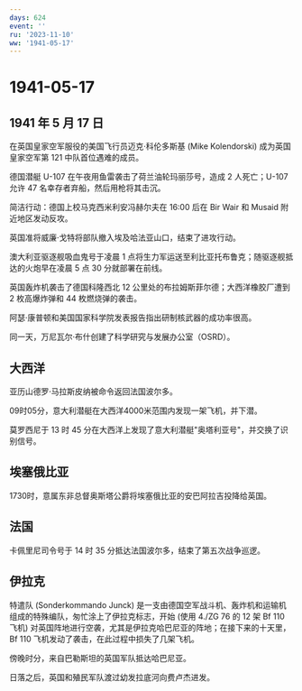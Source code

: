 ```yaml
---
days: 624
event: ''
ru: '2023-11-10'
ww: '1941-05-17'
---
```


# 1941-05-17

## 1941 年 5 月 17 日

在英国皇家空军服役的美国飞行员迈克·科伦多斯基 (Mike Kolendorski)
成为英国皇家空军第 121 中队首位遇难的成员。

德国潜艇 U-107 在午夜用鱼雷袭击了荷兰油轮玛丽莎号，造成 2 人死亡；U-107
允许 47 名幸存者弃船，然后用枪将其击沉。

简洁行动：德国上校马克西米利安冯赫尔夫在 16:00 后在 Bir Wair 和 Musaid
附近地区发动反攻。

英国准将威廉·戈特将部队撤入埃及哈法亚山口，结束了进攻行动。

澳大利亚驱逐舰吸血鬼号于凌晨 1
点将生力军运送至利比亚托布鲁克；随驱逐舰抵达的火炮早在凌晨 5 点 30
分就部署在前线。

英国轰炸机袭击了德国科隆西北 12 公里处的布拉姆斯菲尔德；大西洋橡胶厂遭到
2 枚高爆炸弹和 44 枚燃烧弹的袭击。

阿瑟·康普顿和美国国家科学院发表报告指出研制核武器的成功率很高。

同一天，万尼瓦尔·布什创建了科学研究与发展办公室（OSRD）。

## 大西洋

亚历山德罗·马拉斯皮纳被命令返回法国波尔多。

09时05分，意大利潜艇在大西洋4000米范围内发现一架飞机，并下潜。

莫罗西尼于 13 时 45
分在大西洋上发现了意大利潜艇"奥塔利亚号"，并交换了识别信号。

## 埃塞俄比亚

1730时，意属东非总督奥斯塔公爵将埃塞俄比亚的安巴阿拉吉投降给英国。

## 法国

卡佩里尼司令号于 14 时 35 分抵达法国波尔多，结束了第五次战争巡逻。

## 伊拉克

特遣队 (Sonderkommando Junck)
是一支由德国空军战斗机、轰炸机和运输机组成的特殊编队，匆忙涂上了伊拉克标志，开始
(使用 4./ZG 76 的 12 架 Bf 110 飞机)
对英国阵地进行空袭，尤其是伊拉克哈巴尼亚的阵地；在接下来的十天里，Bf 110
飞机发动了袭击，在此过程中损失了几架飞机。

傍晚时分，来自巴勒斯坦的英国军队抵达哈巴尼亚。

日落之后，英国和殖民军队渡过幼发拉底河向费卢杰进发。